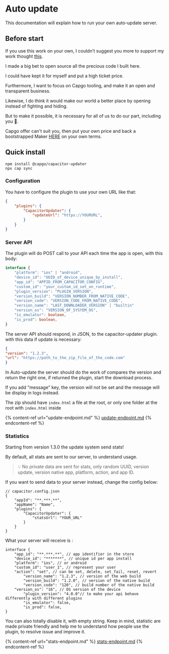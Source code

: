 # Auto update

This documentation will explain how to run your own auto-update server.

## Before start

If you use this work on your own, I couldn't suggest you more to support my work thought [this](https://github.com/sponsors/riderx).

I made a big bet to open source all the precious code I built here.

I could have kept it for myself and put a high ticket price.

Furthermore, I want to focus on Capgo tooling, and make it an open and transparent business.

Likewise, I do think it would make our world a better place by opening instead of fighting and hiding.

But to make it possible, it is necessary for all of us to do our part, including you 🥹.

Capgo offer can't suit you, then put your own price and back a bootstrapped Maker [HERE](https://github.com/sponsors/riderx) on your own terms.

## Quick install

```
npm install @capgo/capacitor-updater
npx cap sync
```

### Configuration

You have to configure the plugin to use your own URL like that:

```json
{
	"plugins": {
		"CapacitorUpdater": {
			"updateUrl": "https://YOURURL",
		}
	}
}
```

### Server API

The plugin will do POST call to your API each time the app is open, with this body:

```typescript
interface {
    "platform": "ios" | "android",
    "device_id": "UUID_of_device_unique_by_install",
    "app_id": "APPID_FROM_CAPACITOR_CONFIG",
    "custom_id": "your_custom_id_set_on_runtime",
    "plugin_version": "PLUGIN_VERSION",
    "version_build": "VERSION_NUMBER_FROM_NATIVE_CODE",
    "version_code": "VERSION_CODE_FROM_NATIVE_CODE",
    "version_name": "LAST_DOWNLOADER_VERSION" | "builtin"
    "version_os": "VERSION_OF_SYSYEM_OS",
    "is_emulator": boolean,
    "is_prod": boolean,
}
```

The server API should respond, in JSON, to the capacitor-updater plugin. with this data if update is necessary:

```json
{
"version": "1.2.3",
"url": "https://path_to_the_zip_file_of_the_code.com"
}
```

In Auto-update the server should do the work of compares the version and return the right one, if returned the plugin, start the download process.

If you add "message" key, the version will not be set and the message will be display in logs instead.

The zip should have `index.html` a file at the root, or only one folder at the root with `index.html` inside

{% content-ref url="update-endpoint.md" %}
[update-endpoint.md](update-endpoint.md)
{% endcontent-ref %}

### Statistics

Starting from version 1.3.0 the update system send stats!

By default, all stats are sent to our server, to understand usage.

> 💡 No private data are sent for stats, only random UUID, version update, version native app, platform, action, and app ID.

If you want to send data to your server instead, change the config below:

```tsx
// capacitor.config.json
{
	"appId": "**.***.**",
	"appName": "Name",
	"plugins": {
		"CapacitorUpdater": {
			"statsUrl": "YOUR_URL"
		}
	}
}
```

What your server will receive is :

```tsx
interface {
	"app_id": "**.***.**", // app identifier in the store
	"device_id": "*******", // unique id per app install
	"platform": "ios", // or android
	"custom_id": "user_1", // represent your user
	"action": "set", // can be set, delete, set_fail, reset, revert
        "version_name": "1.2.3", // version of the web build
        "version_build": "1.2.0", // version of the native build
        "version_code": "120", // build number of the native build
	"version_os": "16", // OS version of the device
        "plugin_version": "4.0.0"// to make your api behave differently with different plugins
        "is_emulator": false,
    	"is_prod": false,
}
```

You can also totally disable it, with empty string. Keep in mind, statistic are made private friendly and help me to understand how people use the plugin, to resolve issue and improve it.

{% content-ref url="stats-endpoint.md" %}
[stats-endpoint.md](stats-endpoint.md)
{% endcontent-ref %}
